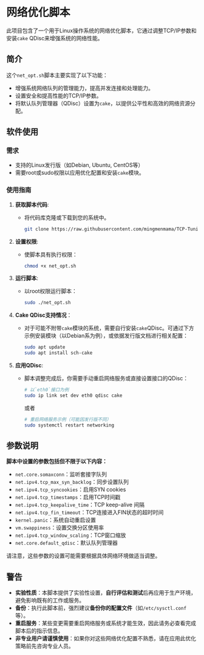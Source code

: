 # 网络优化脚本

此项目包含了一个用于Linux操作系统的网络优化脚本，它通过调整TCP/IP参数和安装`cake` QDisc来增强系统的网络性能。

## 简介

这个`net_opt.sh`脚本主要实现了以下功能：
- 增强系统网络队列的管理能力，提高并发连接和处理能力。
- 设置安全和提高性能的TCP/IP参数。
- 将默认队列管理器（QDisc）设置为`cake`，以提供公平性和高效的网络资源分配。

## 软件使用

### 需求

- 支持的Linux发行版（如Debian, Ubuntu, CentOS等）
- 需要root或sudo权限以应用优化配置和安装`cake`模块。

### 使用指南

1. **获取脚本代码**:
   - 将代码库克隆或下载到您的系统中。
     ```bash
     git clone https://raw.githubusercontent.com/mingmenmama/TCP-Tuning/refs/heads/main/net_opt.sh
     ```

2. **设置权限**:
   - 使脚本具有执行权限：
     ```bash
     chmod +x net_opt.sh
     ```

3. **运行脚本**:
   - 以root权限运行脚本：
     ```bash
     sudo ./net_opt.sh
     ```

4. **Cake QDisc支持情况**：
   - 对于可能不附带`cake`模块的系统，需要自行安装`cake`QDisc。可通过下方示例安装模块（以Debian系为例），或依据发行版文档进行相关配置：
     ```bash
     sudo apt update
     sudo apt install sch-cake
     ```

5. **应用QDisc**:
   - 脚本调整完成后，你需要手动重启网络服务或直接设置接口的QDisc：
     ```bash
     # 以`eth0`接口为例
     sudo ip link set dev eth0 qdisc cake
     ```
     或者
     ```bash
     # 重启网络服务示例（可能因发行版不同）
     sudo systemctl restart networking
     ```

## 参数说明

**脚本中设置的参数包括但不限于以下内容：**

- `net.core.somaxconn`：监听套接字队列
- `net.ipv4.tcp_max_syn_backlog`：同步设置队列
- `net.ipv4.tcp_syncookies`：启用SYN cookies
- `net.ipv4.tcp_timestamps`：启用TCP时间戳
- `net.ipv4.tcp_keepalive_time`：TCP keep-alive 间隔
- `net.ipv4.tcp_fin_timeout`：TCP连接进入FIN状态的超时时间
- `kernel.panic`：系统自动重启设置
- `vm.swappiness`：设置交换分区使用率
- `net.ipv4.tcp_window_scaling`：TCP窗口缩放
- `net.core.default_qdisc`：默认队列管理器

请注意，这些参数的设置可能需要根据具体网络环境做适当调整。

## 警告

- **实验性质**：本脚本提供了实验性设置，**自行评估和测试**后再应用于生产环境，避免影响既有的工作或服务。
- **备份**：执行此脚本前，强烈建议**备份你的配置文件**（如`/etc/sysctl.conf`等）。
- **重启服务**：某些变更需要重启网络服务或系统才能生效，因此请务必查看完成脚本后的指示信息。
- **非专业用户请谨慎使用**：如果你对这些网络优化配置不熟悉，请在应用此优化策略前先咨询专业人员。
